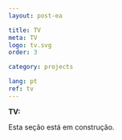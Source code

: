 ```yaml
---
layout: post-ea

title: TV
meta: TV
logo: tv.svg
order: 3

category: projects

lang: pt
ref: tv
---
```


**TV:**

Esta seção está em construção.
